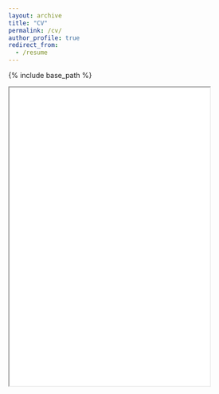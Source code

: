 ```yaml
---
layout: archive
title: "CV"
permalink: /cv/
author_profile: true
redirect_from:
  - /resume
---
```


{% include base_path %}


<iframe src="../files/Leo-Feng-CV.pdf" width="80%" height="600"></iframe>

<!--

Education
======
* B.A. in Computer Science (First Class Degree), University of Oxford, 2017-2020
* M.S. in Machine Learning, Universite de Montreal/Mila, 2020-Present


Work experience
======
* Summer 2019: Research Intern
  * University of Oxford
  * Supervisor: Shimon Whiteson

* Winter 2018-19: Research Intern
  * University of Kyoto
  * Duties included: Merging pull requests
  * Supervisor: Atsuko Sehara-Fujisawa

* Summer 2018: Research Intern
  * Brave
  * Duties included: Merging pull requests
  * Supervisor: Professor Hub

* Winter 2017: (Winter) Research Intern
  * Whizz Education, London, UK

* 2017-2018: Software Engineering Intern
  * Ivy Global

Skills
======
* Skill 1
* Skill 2
  * Sub-skill 2.1
  * Sub-skill 2.2
  * Sub-skill 2.3
* Skill 3

Publications
======
  <ul>{% for post in site.publications %}
    {% include archive-single-cv.html %}
  {% endfor %}</ul>
  
Teaching
======
* Teaching Assistant, Practical Demonstrator, Design and Analysis of Algorithms, University of Oxford, UK, Hilary Term 2020
* Teaching Assistant, Practical Demonstrator, Concurrent Programming, University of Oxford, UK, Hilary Term 2020

  <ul>{% for post in site.teaching %}
    {% include archive-single-cv.html %}
  {% endfor %}</ul>
  
Awards
======
* Travel Grant, NeurIPS Workshop on Meta-Learning (Acceptance Rate: 27%) 2019
* Bronze Medal, North Western European Regionals ACM ICPC, Netherlands 2018
* Bronze Medal, 29th International Olympiad of Informatics (IOI), Iran 2017
* Gold Medal, Canadian Computing Olympiad, Canada 2017
* Bronze Medal, North Western European Regionals ACM ICPC, UK 2017
* Summer Conference Invitee, 36th International Mathematics Tournament of Towns, Russia 2015 (Topic: Enclosing walks and image segmentation algorithms)
* Summer Conference Invitee, 35th International Mathematics Tournament of Towns, Russia 2014 (Declined)
* International Olympiad Qualifier, Asian Pacific Math Olympiad 2015, 2017
* National Olympiad, USA Math Olympiad Qualifier (2016), Canadian Math Olympiad Qualifier (2015-2017), USA Computing Olympiad (Highest Division: Platinum) (2015-2017), Canadian Computing Olympiad (2015: Silver Medal, 2016: Bronze Medal)



-->